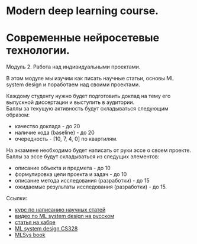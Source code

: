 # Modern deep learning course.  
# Современные нейросетевые технологии.   

Модуль 2. Работа над индивидуальными проектами.  

В этом модуле мы изучим как писать научные статьи, основы ML system design и поработаем над своими проектами.  

Каждому студенту нужно будет подготовить доклад на тему его выпускной диссертации и выступить в аудитории.  
Баллы за текущую активность будут складываться следующим образом:  
- качество доклада - до 20  
- наличие кода (baseline) - до 20  
- очередность - [10, 7, 4, 0] по квартилям. 

На экзамене необходимо будет написать от руки эссе о своем проекте.  
Баллы за эссе будут складываться из следущих элементов:  
- описание объекта и предмета - до 10  
- формулировка цели проекта и задач - до 10  
- описание метода исследования (разработки) - до 15  
- ожидаемые результаты исследования (разработки) - до 15. 



Ссылки:  
- [курс по написанию научных статей](https://stepik.org/course/10524/syllabus) 
- [видео по ML system design на русском](https://www.youtube.com/watch?v=fUFzkQUCPC0)
- [статья на хабре](https://habr.com/ru/company/ods/blog/698698/)
- [ML system design CS328](https://stanford-cs329s.github.io/)
- [MLSys book](https://disk.yandex.ru/i/YdSNwWrjGh-PYA)
